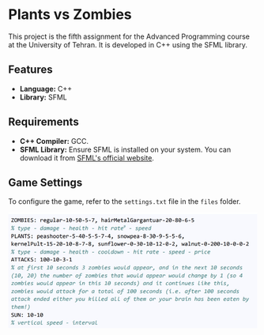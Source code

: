 # Plants vs Zombies

This project is the fifth assignment for the Advanced Programming course at the University of Tehran. It is developed in C++ using the SFML library.

## Features

- **Language:** C++
- **Library:** SFML

## Requirements

- **C++ Compiler:** GCC.
- **SFML Library:** Ensure SFML is installed on your system. You can download it from [SFML's official website](https://www.sfml-dev.org/).

## Game Settings

To configure the game, refer to the `settings.txt` file in the `files` folder.

![Settings Diagram](./settings_diagram.jpeg)
